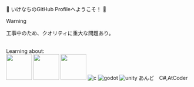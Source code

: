 :ghost: いけなちのGitHub Profileへようこそ！ :ghost:
> [!WARNING]  
> 工事中のため、クオリティに重大な問題あり。

<br>Learning about:
<br><img src="https://user-images.githubusercontent.com/74038190/212257454-16e3712e-945a-4ca2-b238-408ad0bf87e6.gif" width="70">
<img src="https://user-images.githubusercontent.com/74038190/212257467-871d32b7-e401-42e8-a166-fcfd7baa4c6b.gif" width="70">
<img src="https://github.com/user-attachments/assets/dde42c34-cbdd-4f57-880b-3da46a291882" width="70">
![c](https://github.com/user-attachments/assets/dde42c34-cbdd-4f57-880b-3da46a291882)
![godot](https://github.com/user-attachments/assets/061b0ad7-de20-4d43-bc5a-8253a43834b7)
![unity](https://github.com/user-attachments/assets/20360d7b-2749-49db-8ff2-fe423253d512)
あんど　C#,AtCoder
